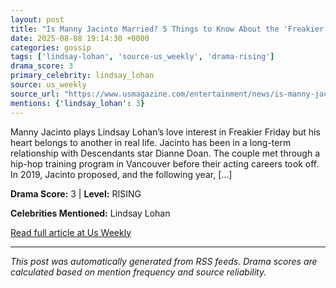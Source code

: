```yaml
---
layout: post
title: "Is Manny Jacinto Married? 5 Things to Know About the 'Freakier Friday""" Star"""
date: 2025-08-08 19:14:30 +0000
categories: gossip
tags: ['lindsay-lohan', 'source-us_weekly', 'drama-rising']
drama_score: 3
primary_celebrity: lindsay_lohan
source: us_weekly
source_url: "https://www.usmagazine.com/entertainment/news/is-manny-jacinto-married-5-things-about-the-freakier-friday-star/"""
mentions: {'lindsay_lohan': 3}
---
```


Manny Jacinto plays Lindsay Lohan’s love interest in Freakier Friday but his heart belongs to another in real life. Jacinto has been in a long-term relationship with Descendants star Dianne Doan. The couple met through a hip-hop training program in Vancouver before their acting careers took off. In 2019, Jacinto proposed, and the following year, […]

**Drama Score:** 3 | **Level:** RISING

**Celebrities Mentioned:** Lindsay Lohan

[Read full article at Us Weekly](https://www.usmagazine.com/entertainment/news/is-manny-jacinto-married-5-things-about-the-freakier-friday-star/)

---
*This post was automatically generated from RSS feeds. Drama scores are calculated based on mention frequency and source reliability.*
